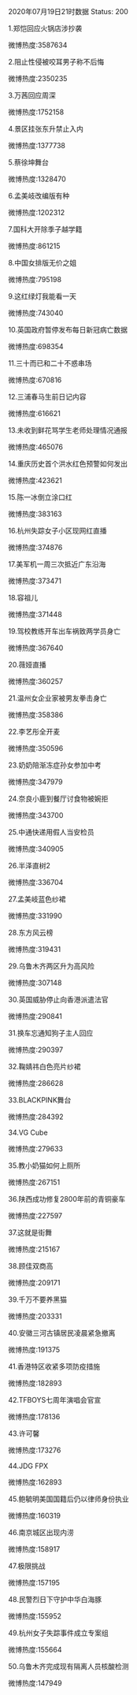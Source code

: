 2020年07月19日21时数据
Status: 200

1.郑恺回应火锅店涉抄袭

微博热度:3587634

2.阻止性侵被咬耳男子称不后悔

微博热度:2350235

3.万茜回应周深

微博热度:1752158

4.景区挂张东升禁止入内

微博热度:1377738

5.蔡徐坤舞台

微博热度:1328470

6.孟美岐改编版有种

微博热度:1202312

7.国科大开除季子越学籍

微博热度:861215

8.中国女排版无价之姐

微博热度:795198

9.这红绿灯我能看一天

微博热度:743040

10.英国政府暂停发布每日新冠病亡数据

微博热度:698354

11.三十而已和二十不惑串场

微博热度:670816

12.三浦春马生前日记内容

微博热度:616621

13.未收到鲜花骂学生老师处理情况通报

微博热度:465076

14.重庆历史首个洪水红色预警如何发出

微博热度:423621

15.陈一冰倒立涂口红

微博热度:383163

16.杭州失踪女子小区现网红直播

微博热度:374876

17.美军机一周三次抵近广东沿海

微博热度:373471

18.容祖儿

微博热度:371448

19.驾校教练开车出车祸致两学员身亡

微博热度:367640

20.薇娅直播

微博热度:360257

21.温州女企业家被男友拳击身亡

微博热度:358386

22.李艺彤全开麦

微博热度:350596

23.奶奶陪渐冻症孙女参加中考

微博热度:347979

24.奈良小鹿到餐厅讨食物被婉拒

微博热度:343700

25.中通快递用假人当安检员

微博热度:340905

26.半泽直树2

微博热度:336704

27.孟美岐蓝色纱裙

微博热度:331990

28.东方风云榜

微博热度:319431

29.乌鲁木齐两区升为高风险

微博热度:307148

30.英国威胁停止向香港派遣法官

微博热度:290841

31.换车忘通知狗子主人回应

微博热度:290397

32.鞠婧祎白色亮片纱裙

微博热度:286628

33.BLACKPINK舞台

微博热度:284392

34.VG Cube

微博热度:279633

35.教小奶猫如何上厕所

微博热度:267151

36.陕西成功修复2800年前的青铜豪车

微博热度:227597

37.这就是街舞

微博热度:215167

38.顾佳双商高

微博热度:209171

39.千万不要养黑猫

微博热度:203331

40.安徽三河古镇居民凌晨紧急撤离

微博热度:191375

41.香港特区收紧多项防疫措施

微博热度:182893

42.TFBOYS七周年演唱会官宣

微博热度:178136

43.许可馨

微博热度:173276

44.JDG FPX

微博热度:162893

45.鲍毓明美国国籍后仍以律师身份执业

微博热度:160319

46.南京城区出现内涝

微博热度:158917

47.极限挑战

微博热度:157195

48.民警烈日下守护中华白海豚

微博热度:155952

49.杭州女子失踪事件成立专案组

微博热度:155664

50.乌鲁木齐完成现有隔离人员核酸检测

微博热度:147949


